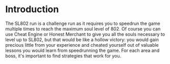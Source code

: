 # Introduction

The SL802 run is a challenge run as it requires you to speedrun the game
multiple times to reach the maximum soul level of 802. Of course you can use
Cheat Engine or Honest Merchant to give you all the souls necessary to level up
to SL802, but that would be like a hollow victory: you would gain precious
little from your experience and cheated yourself out of valuable lessons you
would learn from speedrunning the game. For each area and boss, it's important
to find strategies that work for you.
